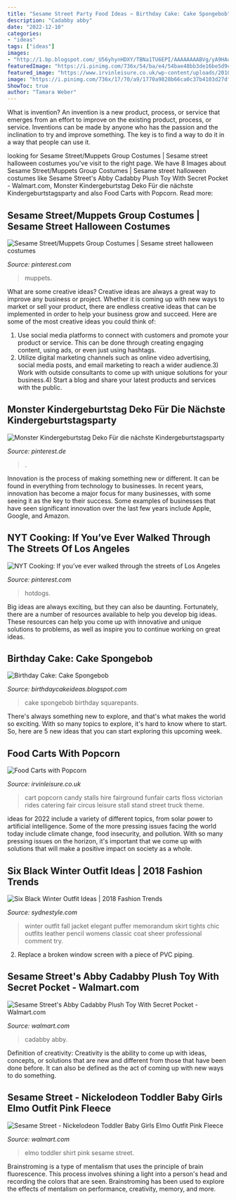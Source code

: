 ```yaml
---
title: "Sesame Street Party Food Ideas ~ Birthday Cake: Cake Spongebob"
description: "Cadabby abby"
date: "2022-12-10"
categories:
- "ideas"
tags: ["ideas"]
images:
- "http://1.bp.blogspot.com/_U56yhynHDXY/TBNa1TU6EPI/AAAAAAAABVg/yA9HAqXfmto/s1600/Spongebob+Squarepants+cake+2.JPG"
featuredImage: "https://i.pinimg.com/736x/54/ba/e4/54bae48bb3de16be5d9c98024c16efc8.jpg"
featured_image: "https://www.irvinleisure.co.uk/wp-content/uploads/2010/07/Food-Cart.-Popcorn.-660x495.jpg"
image: "https://i.pinimg.com/736x/17/70/a9/1770a9828b66ca0c37b4103d27df7e4b.jpg"
ShowToc: true
author: "Tamara Weber"
---
```



What is invention?
An invention is a new product, process, or service that emerges from an effort to improve on the existing product, process, or service. Inventions can be made by anyone who has the passion and the inclination to try and improve something. The key is to find a way to do it in a way that people can use it.

	

		
looking for Sesame Street/Muppets Group Costumes | Sesame street halloween costumes you've visit to the right page. We have 8 Images about Sesame Street/Muppets Group Costumes | Sesame street halloween costumes like Sesame Street&#039;s Abby Cadabby Plush Toy With Secret Pocket - Walmart.com, Monster Kindergeburtstag Deko Für die nächste Kindergeburtstagsparty and also Food Carts with Popcorn. Read more:
		
    
## Sesame Street/Muppets Group Costumes | Sesame Street Halloween Costumes

<img loading=lazy src="https://i.pinimg.com/736x/17/70/a9/1770a9828b66ca0c37b4103d27df7e4b.jpg" onerror="this.onerror=null;this.src='https://tse2.mm.bing.net/th?id=OIP.zkR0DHszCP89nnV4ZJWq4gHaFj&amp;pid=15.1';" alt="Sesame Street/Muppets Group Costumes | Sesame street halloween costumes">

_Source: pinterest.com_

>muppets. 

	

What are some creative ideas?
Creative ideas are always a great way to improve any business or project. Whether it is coming up with new ways to market or sell your product, there are endless creative ideas that can be implemented in order to help your business grow and succeed. Here are some of the most creative ideas you could think of:
1) Use social media platforms to connect with customers and promote your product or service. This can be done through creating engaging content, using ads, or even just using hashtags.
2) Utilize digital marketing channels such as online video advertising, social media posts, and email marketing to reach a wider audience.3) Work with outside consultants to come up with unique solutions for your business.4) Start a blog and share your latest products and services with the public.

    
## Monster Kindergeburtstag Deko Für Die Nächste Kindergeburtstagsparty

<img loading=lazy src="https://i.pinimg.com/736x/54/ba/e4/54bae48bb3de16be5d9c98024c16efc8.jpg" onerror="this.onerror=null;this.src='https://tse4.mm.bing.net/th?id=OIP.dFfS4l_6IHFqBKRZjv3_AgHaJ4&amp;pid=15.1';" alt="Monster Kindergeburtstag Deko Für die nächste Kindergeburtstagsparty">

_Source: pinterest.de_

>. 

	

Innovation is the process of making something new or different. It can be found in everything from technology to businesses. In recent years, innovation has become a major focus for many businesses, with some seeing it as the key to their success. Some examples of businesses that have seen significant innovation over the last few years include Apple, Google, and Amazon.

    
## NYT Cooking: If You’ve Ever Walked Through The Streets Of Los Angeles

<img loading=lazy src="https://i.pinimg.com/originals/0f/eb/92/0feb92fc2f18b70b01e7ddc2c73fdeef.jpg" onerror="this.onerror=null;this.src='https://tse2.mm.bing.net/th?id=OIP.JRexCOYaqnDHb7Qztr7MqQHaLH&amp;pid=15.1';" alt="NYT Cooking: If you’ve ever walked through the streets of Los Angeles">

_Source: pinterest.com_

>hotdogs. 

	

Big ideas are always exciting, but they can also be daunting. Fortunately, there are a number of resources available to help you develop big ideas. These resources can help you come up with innovative and unique solutions to problems, as well as inspire you to continue working on great ideas.

    
## Birthday Cake: Cake Spongebob

<img loading=lazy src="http://1.bp.blogspot.com/_U56yhynHDXY/TBNa1TU6EPI/AAAAAAAABVg/yA9HAqXfmto/s1600/Spongebob+Squarepants+cake+2.JPG" onerror="this.onerror=null;this.src='https://tse3.mm.bing.net/th?id=OIP.aO_xeHnUIEP0BNoMSb4l7QHaJ4&amp;pid=15.1';" alt="Birthday Cake: Cake Spongebob">

_Source: birthdaycakeideas.blogspot.com_

>cake spongebob birthday squarepants. 

	

There's always something new to explore, and that's what makes the world so exciting. With so many topics to explore, it's hard to know where to start.  So, here are 5 new ideas that you can start exploring this upcoming week.

    
## Food Carts With Popcorn

<img loading=lazy src="https://www.irvinleisure.co.uk/wp-content/uploads/2010/07/Food-Cart.-Popcorn.-660x495.jpg" onerror="this.onerror=null;this.src='https://tse4.mm.bing.net/th?id=OIP.zkudb0I5k47JnBFnGaKPjwHaFj&amp;pid=15.1';" alt="Food Carts with Popcorn">

_Source: irvinleisure.co.uk_

>cart popcorn candy stalls hire fairground funfair carts floss victorian rides catering fair circus leisure stall stand street truck theme. 

	

ideas for 2022 include a variety of different topics, from solar power to artificial intelligence. Some of the more pressing issues facing the world today include climate change, food insecurity, and pollution. With so many pressing issues on the horizon, it's important that we come up with solutions that will make a positive impact on society as a whole.

    
## Six Black Winter Outfit Ideas | 2018 Fashion Trends

<img loading=lazy src="https://www.sydnestyle.com/wp-content/uploads/2018/01/Sydne-Style-shows-all-black-winter-outfit-ideas-with-fashion-blogger-memorandum-in-puffy-jacket.jpg" onerror="this.onerror=null;this.src='https://tse3.mm.bing.net/th?id=OIP.A0b8UcyyIXx9i-zvn_-CNwHaKE&amp;pid=15.1';" alt="Six Black Winter Outfit Ideas | 2018 Fashion Trends">

_Source: sydnestyle.com_

>winter outfit fall jacket elegant puffer memorandum skirt tights chic outfits leather pencil womens classic coat sheer professional comment try. 

	

2. Replace a broken window screen with a piece of PVC piping.

    
## Sesame Street&#039;s Abby Cadabby Plush Toy With Secret Pocket - Walmart.com

<img loading=lazy src="https://i5.walmartimages.com/asr/9dd109ea-c42a-44f3-a339-9ec8c55bd4f6_1.9a86a03086b7824c349ed0cf0c07313f.jpeg" onerror="this.onerror=null;this.src='https://tse3.mm.bing.net/th?id=OIP.my5xbSvmnA8Vlj59Grv_MwHaKu&amp;pid=15.1';" alt="Sesame Street&#039;s Abby Cadabby Plush Toy With Secret Pocket - Walmart.com">

_Source: walmart.com_

>cadabby abby. 

	

Definition of creativity:
Creativity is the ability to come up with ideas, concepts, or solutions that are new and different from those that have been done before. It can also be defined as the act of coming up with new ways to do something.

    
## Sesame Street - Nickelodeon Toddler Baby Girls Elmo Outfit Pink Fleece

<img loading=lazy src="https://i5.walmartimages.com/asr/dbbc8770-aa53-4d27-bc29-cb51d4e68a32_1.bcbfaabe4db1542797b5037171a7ae7c.jpeg" onerror="this.onerror=null;this.src='https://tse1.mm.bing.net/th?id=OIP.zrDarfWNxfotaZ9BKb_kBgHaJ4&amp;pid=15.1';" alt="Sesame Street - Nickelodeon Toddler Baby Girls Elmo Outfit Pink Fleece">

_Source: walmart.com_

>elmo toddler shirt pink sesame street. 

	

Brainstroming is a type of mentalism that uses the principle of brain fluorescence. This process involves shining a light into a person's head and recording the colors that are seen. Brainstroming has been used to explore the effects of mentalism on performance, creativity, memory, and more.

